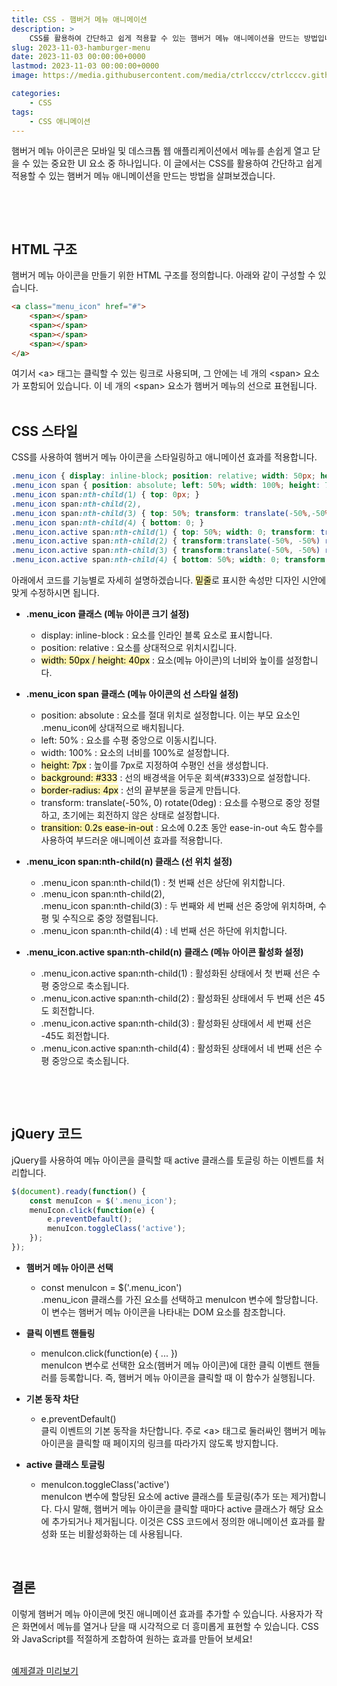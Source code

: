 ```yaml
---
title: CSS - 햄버거 메뉴 애니메이션
description: >  
    CSS를 활용하여 간단하고 쉽게 적용할 수 있는 햄버거 메뉴 애니메이션을 만드는 방법입니다.
slug: 2023-11-03-hamburger-menu
date: 2023-11-03 00:00:00+0000
lastmod: 2023-11-03 00:00:00+0000
image: https://media.githubusercontent.com/media/ctrlcccv/ctrlcccv.github.io/master/assets/img/post/2023-11-03-hamburger-menu.webp

categories:
    - CSS
tags:
    - CSS 애니메이션
---
```

햄버거 메뉴 아이콘은 모바일 및 데스크톱 웹 애플리케이션에서 메뉴를 손쉽게 열고 닫을 수 있는 중요한 UI 요소 중 하나입니다. 이 글에서는 CSS를 활용하여 간단하고 쉽게 적용할 수 있는 햄버거 메뉴 애니메이션을 만드는 방법을 살펴보겠습니다.  

<br>

<ins class="adsbygoogle"
     style="display:block; text-align:center;"
     data-ad-layout="in-article"
     data-ad-format="fluid"
     data-ad-client="ca-pub-8535540836842352"
     data-ad-slot="2974559225"></ins>
<script>
     (adsbygoogle = window.adsbygoogle || []).push({});
</script>


<br>

## HTML 구조
햄버거 메뉴 아이콘을 만들기 위한 HTML 구조를 정의합니다. 아래와 같이 구성할 수 있습니다.
```html
<a class="menu_icon" href="#">
    <span></span>
    <span></span>
    <span></span>
    <span></span>
</a>
```
여기서 &lt;a&gt; 태그는 클릭할 수 있는 링크로 사용되며, 그 안에는 네 개의 &lt;span&gt; 요소가 포함되어 있습니다. 이 네 개의 &lt;span&gt; 요소가 햄버거 메뉴의 선으로 표현됩니다.  
<br>

## CSS 스타일
CSS를 사용하여 햄버거 메뉴 아이콘을 스타일링하고 애니메이션 효과를 적용합니다.
```css
.menu_icon { display: inline-block; position: relative; width: 50px; height: 40px; } 
.menu_icon span { position: absolute; left: 50%; width: 100%; height: 7px; background: #333; border-radius: 4px; transform:translate(-50%,0) rotate(0deg); transition: 0.2s ease-in-out; } 
.menu_icon span:nth-child(1) { top: 0px; } 
.menu_icon span:nth-child(2), 
.menu_icon span:nth-child(3) { top: 50%; transform: translate(-50%,-50%); } 
.menu_icon span:nth-child(4) { bottom: 0; } 
.menu_icon.active span:nth-child(1) { top: 50%; width: 0; transform: translate(-50%,-50%); }
.menu_icon.active span:nth-child(2) { transform:translate(-50%, -50%) rotate(45deg); } 
.menu_icon.active span:nth-child(3) { transform:translate(-50%, -50%) rotate(-45deg); } 
.menu_icon.active span:nth-child(4) { bottom: 50%; width: 0; transform: translate(-50%,50%); }
```
아래에서 코드를 기능별로 자세히 설명하겠습니다. <span style="background-color:#fff5b1;color:#000;">밑줄</span>로 표시한 속성만 디자인 시안에 맞게 수정하시면 됩니다.

* **.menu_icon 클래스 (메뉴 아이콘 크기 설정)**  
  * display: inline-block : 요소를 인라인 블록 요소로 표시합니다.
  * position: relative : 요소를 상대적으로 위치시킵니다.
  * <span style="background-color:#fff5b1;color:#000;">width: 50px / height: 40px</span> : 요소(메뉴 아이콘)의 너비와 높이를 설정합니다.

* **.menu_icon span 클래스 (메뉴 아이콘의 선 스타일 설정)**  
  * position: absolute : 요소를 절대 위치로 설정합니다. 이는 부모 요소인 .menu_icon에 상대적으로 배치됩니다.
  * left: 50% : 요소를 수평 중앙으로 이동시킵니다.
  * width: 100% : 요소의 너비를 100%로 설정합니다.
  * <span style="background-color:#fff5b1;color:#000;">height: 7px</span> : 높이를 7px로 지정하여 수평인 선을 생성합니다.
  * <span style="background-color:#fff5b1;color:#000;">background: #333</span> : 선의 배경색을 어두운 회색(#333)으로 설정합니다.
  * <span style="background-color:#fff5b1;color:#000;">border-radius: 4px</span> : 선의 끝부분을 둥글게 만듭니다.
  * transform: translate(-50%, 0) rotate(0deg) : 요소를 수평으로 중앙 정렬하고, 초기에는 회전하지 않은 상태로 설정합니다.
  * <span style="background-color:#fff5b1;color:#000;">transition: 0.2s ease-in-out</span> : 요소에 0.2초 동안 ease-in-out 속도 함수를 사용하여 부드러운 애니메이션 효과를 적용합니다.

* **.menu_icon span:nth-child(n) 클래스 (선 위치 설정)**  
  * .menu_icon span:nth-child(1) : 첫 번째 선은 상단에 위치합니다.
  * .menu_icon span:nth-child(2),   
  .menu_icon span:nth-child(3) : 두 번째와 세 번째 선은 중앙에 위치하며, 수평 및 수직으로 중앙 정렬됩니다.
  * .menu_icon span:nth-child(4) : 네 번째 선은 하단에 위치합니다.

* **.menu_icon.active span:nth-child(n) 클래스 (메뉴 아이콘 활성화 설정)**  
  * .menu_icon.active span:nth-child(1) : 활성화된 상태에서 첫 번째 선은 수평 중앙으로 축소됩니다.
  * .menu_icon.active span:nth-child(2) : 활성화된 상태에서 두 번째 선은 45도 회전합니다.
  * .menu_icon.active span:nth-child(3) : 활성화된 상태에서 세 번째 선은 -45도 회전합니다.
  * .menu_icon.active span:nth-child(4) : 활성화된 상태에서 네 번째 선은 수평 중앙으로 축소됩니다.

<br>

<ins class="adsbygoogle"
     style="display:block; text-align:center;"
     data-ad-layout="in-article"
     data-ad-format="fluid"
     data-ad-client="ca-pub-8535540836842352"
     data-ad-slot="2974559225"></ins>
<script>
     (adsbygoogle = window.adsbygoogle || []).push({});
</script>


<br>

## jQuery 코드
jQuery를 사용하여 메뉴 아이콘을 클릭할 때 active 클래스를 토글링 하는 이벤트를 처리합니다.
```js
$(document).ready(function() {
    const menuIcon = $('.menu_icon');
    menuIcon.click(function(e) {
        e.preventDefault();
        menuIcon.toggleClass('active');
    });
});
```
* **햄버거 메뉴 아이콘 선택**  
  * const menuIcon = $('.menu_icon')    
.menu_icon 클래스를 가진 요소를 선택하고 menuIcon 변수에 할당합니다. 이 변수는 햄버거 메뉴 아이콘을 나타내는 DOM 요소를 참조합니다.

* **클릭 이벤트 핸들링**  
  * menuIcon.click(function(e) { ... })    
menuIcon 변수로 선택한 요소(햄버거 메뉴 아이콘)에 대한 클릭 이벤트 핸들러를 등록합니다. 즉, 햄버거 메뉴 아이콘을 클릭할 때 이 함수가 실행됩니다.

* **기본 동작 차단**  
  * e.preventDefault()    
클릭 이벤트의 기본 동작을 차단합니다. 주로 &lt;a&gt; 태그로 둘러싸인 햄버거 메뉴 아이콘을 클릭할 때 페이지의 링크를 따라가지 않도록 방지합니다.

* **active 클래스 토글링**  
  * menuIcon.toggleClass('active')    
menuIcon 변수에 할당된 요소에 active 클래스를 토글링(추가 또는 제거)합니다. 다시 말해, 햄버거 메뉴 아이콘을 클릭할 때마다 active 클래스가 해당 요소에 추가되거나 제거됩니다. 이것은 CSS 코드에서 정의한 애니메이션 효과를 활성화 또는 비활성화하는 데 사용됩니다.  
<br>

## 결론
이렇게 햄버거 메뉴 아이콘에 멋진 애니메이션 효과를 추가할 수 있습니다. 사용자가 작은 화면에서 메뉴를 열거나 닫을 때 시각적으로 더 흥미롭게 표현할 수 있습니다. CSS와 JavaScript를 적절하게 조합하여 원하는 효과를 만들어 보세요!  
<br>

<div class="btn_wrap">
    <a target="_blank" href="https://ctrlcccv.github.io/ctrlcccv-demo/2023-11-03-hamburger-menu/">예제결과 미리보기</a>
</div>

